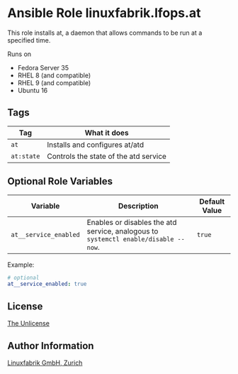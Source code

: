 # Ansible Role linuxfabrik.lfops.at

This role installs at, a daemon that allows commands to be run at a specified time.

Runs on

* Fedora Server 35
* RHEL 8 (and compatible)
* RHEL 9 (and compatible)
* Ubuntu 16


## Tags

| Tag        | What it does                          |
| ---        | ------------                          |
| `at`       | Installs and configures at/atd        |
| `at:state` | Controls the state of the atd service |


## Optional Role Variables

| Variable | Description | Default Value |
| -------- | ----------- | ------------- |
| `at__service_enabled` | Enables or disables the atd service, analogous to `systemctl enable/disable --now`. | `true` |

Example:
```yaml
# optional
at__service_enabled: true
```


## License

[The Unlicense](https://unlicense.org/)


## Author Information

[Linuxfabrik GmbH, Zurich](https://www.linuxfabrik.ch)
